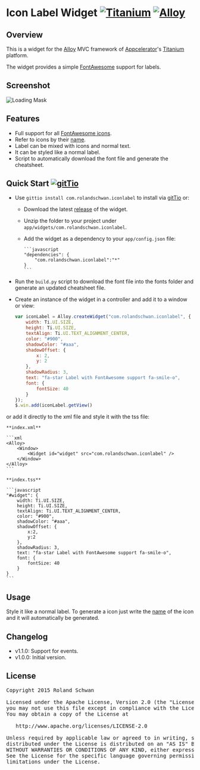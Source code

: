 # Icon Label Widget [![Titanium](http://www-static.appcelerator.com/badges/titanium-git-badge-sq.png)](http://www.appcelerator.com/titanium/) [![Alloy](http://www-static.appcelerator.com/badges/alloy-git-badge-sq.png)](http://www.appcelerator.com/alloy/)
## Overview
This is a widget for the [Alloy](http://projects.appcelerator.com/alloy/docs/Alloy-bootstrap/index.html) MVC framework of [Appcelerator](http://www.appcelerator.com)'s [Titanium](http://www.appcelerator.com/platform) platform.

The widget provides a simple [FontAwesome](http://fortawesome.github.io/Font-Awesome/) support for labels.

## Screenshot
![Loading Mask](https://raw.github.com/rolandschwan/com.rolandschwan.iconlabel/master/docs/screenshot.png)

## Features
* Full support for all [FontAwesome icons](http://fortawesome.github.io/Font-Awesome/icons/).
* Refer to icons by their [name](http://fortawesome.github.io/Font-Awesome/icons/).
* Label can be mixed with icons and normal text.
* It can be styled like a normal label.
* Script to automatically download the font file and generate the cheatsheet.

## Quick Start [![gitTio](http://gitt.io/badge.png)](http://gitt.io/component/com.rolandschwan.iconlabel)

* Use `gittio install com.rolandschwan.iconlabel` to install via [gitTio](http://gitt.io/cli) or:

  * Download the latest [release](https://github.com/rolandschwan/com.rolandschwan.iconlabel/releases) of the widget.
  * Unzip the folder to your project under `app/widgets/com.rolandschwan.iconlabel`.
  * Add the widget as a dependency to your `app/config.json` file:

        ```javascript
        "dependencies": {
            "com.rolandschwan.iconlabel":"*"
        }
        ```

* Run the `build.py` script to download the font file into the fonts folder and generate an updated cheatsheet file.
* Create an instance of the widget in a controller and add it to a window or view:

	```javascript
	var iconLabel = Alloy.createWidget("com.rolandschwan.iconlabel", {
		width: Ti.UI.SIZE,
		height: Ti.UI.SIZE,
		textAlign: Ti.UI.TEXT_ALIGNMENT_CENTER,
		color: "#900",
		shadowColor: "#aaa",
		shadowOffset: {
			x: 2,
			y: 2
		},
		shadowRadius: 3,
		text: "fa-star Label with FontAwesome support fa-smile-o",
		font: {
			fontSize: 40
		}
	});
	$.win.add(iconLabel.getView()
	```
or add it directly to the xml file and style it with the tss file:

	**index.xml**
	
	```xml
	<Alloy>
		<Window>
			<Widget id="widget" src="com.rolandschwan.iconlabel" />
		</Window>
	</Alloy>
	```

	**index.tss**
	
	```javascript
	"#widget": {
		width: Ti.UI.SIZE,
		height: Ti.UI.SIZE,
		textAlign: Ti.UI.TEXT_ALIGNMENT_CENTER,
		color: "#900",
		shadowColor: "#aaa",
		shadowOffset: {
			x:2,
			y:2
		},
		shadowRadius: 3,
		text: "fa-star Label with FontAwesome support fa-smile-o",
		font: {
			fontSize: 40
		}
	}
	```

## Usage
Style it like a normal label.
To generate a icon just write the [name](http://fortawesome.github.io/Font-Awesome/icons/) of the icon and it will automatically be generated.

## Changelog
* v1.1.0: Support for events.
* v1.0.0: Initial version.

## License

<pre>
Copyright 2015 Roland Schwan

Licensed under the Apache License, Version 2.0 (the "License");
you may not use this file except in compliance with the License.
You may obtain a copy of the License at

   http://www.apache.org/licenses/LICENSE-2.0

Unless required by applicable law or agreed to in writing, software
distributed under the License is distributed on an "AS IS" BASIS,
WITHOUT WARRANTIES OR CONDITIONS OF ANY KIND, either express or implied.
See the License for the specific language governing permissions and
limitations under the License.
</pre>
